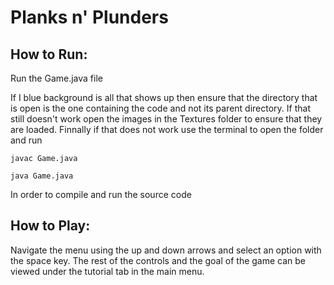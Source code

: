 # Planks n' Plunders
## How to Run:

Run the Game.java file

If I blue background is all that shows up then ensure that the directory that is open is the one containing the code and not its parent directory. If that still doesn't work open the images in the Textures folder to ensure that they are loaded. Finnally if that does not work use the terminal to open the folder and run 

`javac Game.java`

`java Game.java`

In order to compile and run the source code

## How to Play:

Navigate the menu using the up and down arrows and select an option with the space key. The rest of the controls and the goal of the game can be viewed under the tutorial tab in the main menu.
